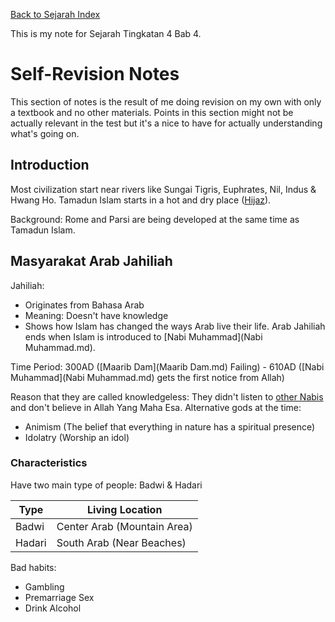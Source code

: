 [Back to Sejarah Index](/school/sejarah.md)

This is my note for Sejarah Tingkatan 4 Bab 4.

# Self-Revision Notes
This section of notes is the result of me doing revision on my own with only a textbook and no other materials.
Points in this section might not be actually relevant in the test but it's a nice to have for actually understanding what's going on.

## Introduction
Most civilization start near rivers like Sungai Tigris, Euphrates, Nil, Indus & Hwang Ho.
Tamadun Islam starts in a hot and dry place ([Hijaz](Hijaz.md)).

Background: Rome and Parsi are being developed at the same time as Tamadun Islam.

## Masyarakat Arab Jahiliah
Jahiliah:
- Originates from Bahasa Arab
- Meaning: Doesn't have knowledge
- Shows how Islam has changed the ways Arab live their life.
  Arab Jahiliah ends when Islam is introduced to [Nabi Muhammad](Nabi Muhammad.md).

Time Period: 300AD ([Maarib Dam](Maarib Dam.md) Failing) - 610AD ([Nabi Muhammad](Nabi Muhammad.md) gets the first notice from Allah)

Reason that they are called knowledgeless: They didn't listen to [other Nabis](Nabi.md) and don't believe in Allah Yang Maha Esa.
Alternative gods at the time:
- Animism (The belief that everything in nature has a spiritual presence)
- Idolatry (Worship an idol)

### Characteristics
Have two main type of people: Badwi & Hadari

| Type   | Living Location             |
| ---    | ---                         |
| Badwi  | Center Arab (Mountain Area) |
| Hadari | South Arab (Near Beaches)   |

Bad habits:
- Gambling
- Premarriage Sex
- Drink Alcohol
